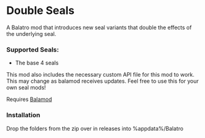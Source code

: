 # Double Seals
A Balatro mod that introduces new seal variants that double the effects of the underlying seal.

### Supported Seals:
  - The base 4 seals

This mod also includes the necessary custom API file for this mod to work. This may change as balamod receives updates.
Feel free to use this for your own seal mods!

Requires [Balamod](https://github.com/UwUDev/balamod/)

### Installation
Drop the folders from the zip over in releases into %appdata%/Balatro
